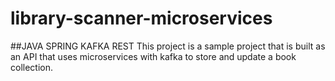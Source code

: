 # library-scanner-microservices
##JAVA SPRING KAFKA REST
This project is a sample project that is built as an API that uses microservices with kafka to store and update a book collection.

